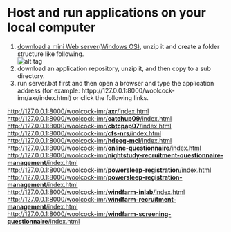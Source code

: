 # Host and run applications on your local computer
1. <a href=https://cbs.wappsystem.com/dev/download/GitHub.rar>download a mini Web server(Windows OS)</a>, unzip it and create a folder structure like following.  
![alt tag](https://woolcock-imr.github.io/local-application-list/structure.png)
2. download an application repository, unzip it, and then copy to a sub directory.  
3. run server.bat first and then open a browser and type the application address (for example: httpp&#58;//127.0.0.1:8000/woolcock-imr/axr/index.html) or click the following links.


<a href='http://127.0.0.1:8000/woolcock-imr/axr/index.html'>http&#58;//127.0.0.1:8000/woolcock-imr/<b>axr</b>/index.html</a>  
<a href='http://127.0.0.1:8000/woolcock-imr/catchup09/index.html'>http&#58;//127.0.0.1:8000/woolcock-imr/<b>catchup09</b>/index.html</a>  
<a href='http://127.0.0.1:8000/woolcock-imr/cbtcpap07/index.html'>http&#58;//127.0.0.1:8000/woolcock-imr/<b>cbtcpap07</b>/index.html</a>  
<a href='http://127.0.0.1:8000/woolcock-imr/cfs-nrs/index.html'>http&#58;//127.0.0.1:8000/woolcock-imr/<b>cfs-nrs</b>/index.html</a>  
<a href='http://127.0.0.1:8000/woolcock-imr/hdeeg-mci/index.html'>http&#58;//127.0.0.1:8000/woolcock-imr/<b>hdeeg-mci</b>/index.html</a>  
<a href='http://127.0.0.1:8000/woolcock-imr/online-questionnaire/index.html'>http&#58;//127.0.0.1:8000/woolcock-imr/<b>online-questionnaire</b>/index.html</a>  
<a href='http://127.0.0.1:8000/woolcock-imr/nightstudy-recruitment-questionnaire-management/index.html'>http&#58;//127.0.0.1:8000/woolcock-imr/<b>nightstudy-recruitment-questionnaire-management</b>/index.html</a>  
<a href='http://127.0.0.1:8000/woolcock-imr/powersleep-registration/index.html'>http&#58;//127.0.0.1:8000/woolcock-imr/<b>powersleep-registration</b>/index.html</a>  
<a href='http://127.0.0.1:8000/woolcock-imr/powersleep-registration-management/index.html'>http&#58;//127.0.0.1:8000/woolcock-imr/<b>powersleep-registration-management</b>/index.html</a>  
<a href='http://127.0.0.1:8000/woolcock-imr/windfarm-inlab/index.html'>http&#58;//127.0.0.1:8000/woolcock-imr/<b>windfarm-inlab</b>/index.html</a>  
<a href='http://127.0.0.1:8000/woolcock-imr/windfarm-recruitment-management/index.html'>http&#58;//127.0.0.1:8000/woolcock-imr/<b>windfarm-recruitment-management</b>/index.html</a>  
<a href='http://127.0.0.1:8000/woolcock-imr/windfarm-screening-questionnaire/index.html'>http&#58;//127.0.0.1:8000/woolcock-imr/<b>windfarm-screening-questionnaire</b>/index.html</a>  
